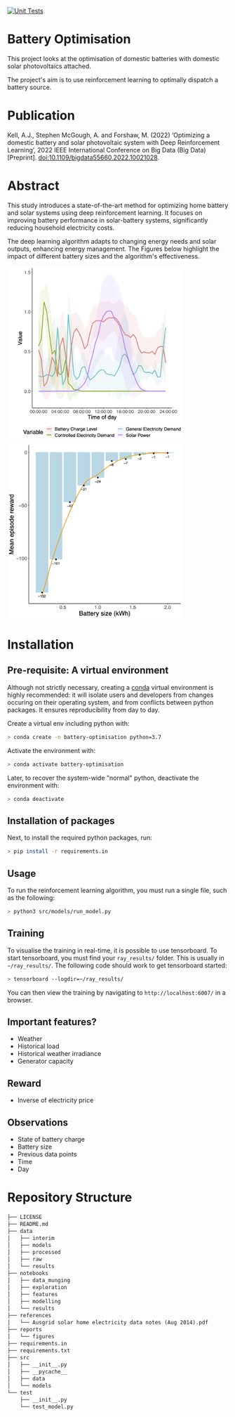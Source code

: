 [![Unit Tests](https://github.com/alexanderkell/battery-optimisation/actions/workflows/pytest.yaml/badge.svg)](https://github.com/alexanderkell/battery-optimisation/actions/workflows/pytest.yaml)

Battery Optimisation
==============================

This project looks at the optimisation of domestic batteries with domestic solar photovoltaics attached.

The project's aim is to use reinforcement learning to optimally dispatch a battery source.

Publication
===========
Kell, A.J., Stephen McGough, A. and Forshaw, M. (2022) ‘Optimizing a domestic battery and solar photovoltaic system with Deep Reinforcement Learning’, 2022 IEEE International Conference on Big Data (Big Data) [Preprint]. [doi:10.1109/bigdata55660.2022.10021028](https://doi.org/10.1109/bigdata55660.2022.10021028).

Abstract
========
This study introduces a state-of-the-art method for optimizing home battery and solar systems using deep reinforcement learning. It focuses on improving battery performance in solar-battery systems, significantly reducing household electricity costs. 

The deep learning algorithm adapts to changing energy needs and solar outputs, enhancing energy management. The Figures below highlight the impact of different battery sizes and the algorithm's effectiveness. 

<p float="left">
  <img src="/reports/figures/best_controller_plot.png" width="400" />
  <img src="/reports/figures/testing_barchat.png" width="400" /> 
</p>



Installation
============

Pre-requisite: A virtual environment
------------------------------------

Although not strictly necessary, creating a [conda](https://www.anaconda.com/what-is-anaconda/)
virtual environment is highly recommended: it will isolate users and developers from changes
occuring on their operating system, and from conflicts between python packages. It ensures
reproducibility from day to day.

Create a virtual env including python with:

```bash
> conda create -n battery-optimisation python=3.7
```

Activate the environment with:

```bash
> conda activate battery-optimisation
```

Later, to recover the system-wide "normal" python, deactivate the environment with:

```bash
> conda deactivate
```

Installation of packages
------------------------

Next, to install the required python packages, run:

```bash
> pip install -r requirements.in
```

Usage
-----

To run the reinforcement learning algorithm, you must run a single file, such as the following:

```bash
> python3 src/models/run_model.py   
```

Training
--------

To visualise the training in real-time, it is possible to use tensorboard. To start tensorboard, you must find your `ray_results/` folder. This is usually in `~/ray_results/`. The following code should work to get tensorboard started:

```bash
> tensorboard --logdir=~/ray_results/
```

You can then view the training by navigating to `http://localhost:6007/` in a browser.


Important features?
-------------------

- Weather
- Historical load
- Historical weather irradiance
- Generator capacity


Reward
------

- Inverse of electricity price 

Observations
------------

- State of battery charge
- Battery size
- Previous data points
- Time
- Day

Repository Structure
====================
```
├── LICENSE 
├── README.md
├── data
│   ├── interim
│   ├── models
│   ├── processed
│   ├── raw
│   └── results
├── notebooks
│   ├── data_munging
│   ├── exploration
│   ├── features
│   ├── modelling
│   └── results
├── references
│   └── Ausgrid solar home electricity data notes (Aug 2014).pdf
├── reports
│   └── figures
├── requirements.in
├── requirements.txt
├── src
│   ├── __init__.py
│   ├── __pycache__
│   ├── data
│   └── models
└── test
    ├── __init__.py
    └── test_model.py
```

